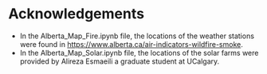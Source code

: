 # Acknowledgements
- In the Alberta_Map_Fire.ipynb file, the locations of the weather stations were found in https://www.alberta.ca/air-indicators-wildfire-smoke. 
- In the Alberta_Map_Solar.ipynb file, the locations of the solar farms were provided by Alireza Esmaeili a graduate student at UCalgary.
